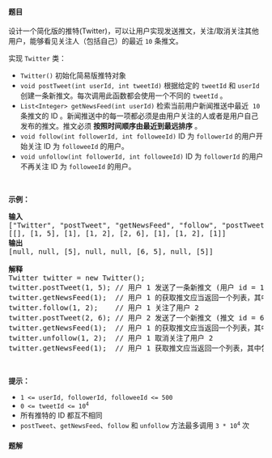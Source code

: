#### 题目
<p>设计一个简化版的推特(Twitter)，可以让用户实现发送推文，关注/取消关注其他用户，能够看见关注人（包括自己）的最近 <code>10</code> 条推文。</p>

<p>实现 <code>Twitter</code> 类：</p>

<ul>
	<li><code>Twitter()</code> 初始化简易版推特对象</li>
	<li><code>void postTweet(int userId, int tweetId)</code> 根据给定的 <code>tweetId</code> 和 <code>userId</code> 创建一条新推文。每次调用此函数都会使用一个不同的 <code>tweetId</code> 。</li>
	<li><code>List&lt;Integer&gt; getNewsFeed(int userId)</code> 检索当前用户新闻推送中最近&nbsp; <code>10</code> 条推文的 ID 。新闻推送中的每一项都必须是由用户关注的人或者是用户自己发布的推文。推文必须 <strong>按照时间顺序由最近到最远排序</strong> 。</li>
	<li><code>void follow(int followerId, int followeeId)</code> ID 为 <code>followerId</code> 的用户开始关注 ID 为 <code>followeeId</code> 的用户。</li>
	<li><code>void unfollow(int followerId, int followeeId)</code> ID 为 <code>followerId</code> 的用户不再关注 ID 为 <code>followeeId</code> 的用户。</li>
</ul>

<p>&nbsp;</p>

<p><strong>示例：</strong></p>

<pre>
<strong>输入</strong>
["Twitter", "postTweet", "getNewsFeed", "follow", "postTweet", "getNewsFeed", "unfollow", "getNewsFeed"]
[[], [1, 5], [1], [1, 2], [2, 6], [1], [1, 2], [1]]
<strong>输出</strong>
[null, null, [5], null, null, [6, 5], null, [5]]

<strong>解释</strong>
Twitter twitter = new Twitter();
twitter.postTweet(1, 5); // 用户 1 发送了一条新推文 (用户 id = 1, 推文 id = 5)
twitter.getNewsFeed(1);  // 用户 1 的获取推文应当返回一个列表，其中包含一个 id 为 5 的推文
twitter.follow(1, 2);    // 用户 1 关注了用户 2
twitter.postTweet(2, 6); // 用户 2 发送了一个新推文 (推文 id = 6)
twitter.getNewsFeed(1);  // 用户 1 的获取推文应当返回一个列表，其中包含两个推文，id 分别为 -&gt; [6, 5] 。推文 id 6 应当在推文 id 5 之前，因为它是在 5 之后发送的
twitter.unfollow(1, 2);  // 用户 1 取消关注了用户 2
twitter.getNewsFeed(1);  // 用户 1 获取推文应当返回一个列表，其中包含一个 id 为 5 的推文。因为用户 1 已经不再关注用户 2</pre>

<p>&nbsp;</p>

<p><strong>提示：</strong></p>

<ul>
	<li><code>1 &lt;= userId, followerId, followeeId &lt;= 500</code></li>
	<li><code>0 &lt;= tweetId &lt;= 10<sup>4</sup></code></li>
	<li>所有推特的 ID 都互不相同</li>
	<li><code>postTweet</code>、<code>getNewsFeed</code>、<code>follow</code> 和 <code>unfollow</code> 方法最多调用 <code>3 * 10<sup>4</sup></code> 次</li>
</ul>


 #### 题解